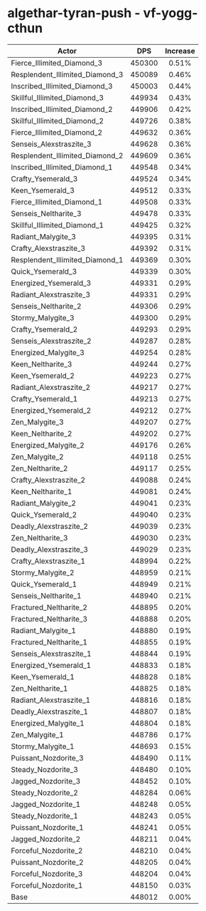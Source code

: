 # algethar-tyran-push - vf-yogg-cthun
| Actor | DPS | Increase |
|---|:---:|:---:|
|Fierce_Illimited_Diamond_3|450300|0.51%|
|Resplendent_Illimited_Diamond_3|450089|0.46%|
|Inscribed_Illimited_Diamond_3|450003|0.44%|
|Skillful_Illimited_Diamond_3|449934|0.43%|
|Inscribed_Illimited_Diamond_2|449906|0.42%|
|Skillful_Illimited_Diamond_2|449726|0.38%|
|Fierce_Illimited_Diamond_2|449632|0.36%|
|Senseis_Alexstraszite_3|449628|0.36%|
|Resplendent_Illimited_Diamond_2|449609|0.36%|
|Inscribed_Illimited_Diamond_1|449548|0.34%|
|Crafty_Ysemerald_3|449524|0.34%|
|Keen_Ysemerald_3|449512|0.33%|
|Fierce_Illimited_Diamond_1|449508|0.33%|
|Senseis_Neltharite_3|449478|0.33%|
|Skillful_Illimited_Diamond_1|449425|0.32%|
|Radiant_Malygite_3|449395|0.31%|
|Crafty_Alexstraszite_3|449392|0.31%|
|Resplendent_Illimited_Diamond_1|449369|0.30%|
|Quick_Ysemerald_3|449339|0.30%|
|Energized_Ysemerald_3|449331|0.29%|
|Radiant_Alexstraszite_3|449331|0.29%|
|Senseis_Neltharite_2|449306|0.29%|
|Stormy_Malygite_3|449300|0.29%|
|Crafty_Ysemerald_2|449293|0.29%|
|Senseis_Alexstraszite_2|449287|0.28%|
|Energized_Malygite_3|449254|0.28%|
|Keen_Neltharite_3|449244|0.27%|
|Keen_Ysemerald_2|449223|0.27%|
|Radiant_Alexstraszite_2|449217|0.27%|
|Crafty_Ysemerald_1|449213|0.27%|
|Energized_Ysemerald_2|449212|0.27%|
|Zen_Malygite_3|449207|0.27%|
|Keen_Neltharite_2|449202|0.27%|
|Energized_Malygite_2|449176|0.26%|
|Zen_Malygite_2|449118|0.25%|
|Zen_Neltharite_2|449117|0.25%|
|Crafty_Alexstraszite_2|449088|0.24%|
|Keen_Neltharite_1|449081|0.24%|
|Radiant_Malygite_2|449041|0.23%|
|Quick_Ysemerald_2|449040|0.23%|
|Deadly_Alexstraszite_2|449039|0.23%|
|Zen_Neltharite_3|449030|0.23%|
|Deadly_Alexstraszite_3|449029|0.23%|
|Crafty_Alexstraszite_1|448994|0.22%|
|Stormy_Malygite_2|448959|0.21%|
|Quick_Ysemerald_1|448949|0.21%|
|Senseis_Neltharite_1|448940|0.21%|
|Fractured_Neltharite_2|448895|0.20%|
|Fractured_Neltharite_3|448888|0.20%|
|Radiant_Malygite_1|448880|0.19%|
|Fractured_Neltharite_1|448855|0.19%|
|Senseis_Alexstraszite_1|448844|0.19%|
|Energized_Ysemerald_1|448833|0.18%|
|Keen_Ysemerald_1|448828|0.18%|
|Zen_Neltharite_1|448825|0.18%|
|Radiant_Alexstraszite_1|448816|0.18%|
|Deadly_Alexstraszite_1|448807|0.18%|
|Energized_Malygite_1|448804|0.18%|
|Zen_Malygite_1|448786|0.17%|
|Stormy_Malygite_1|448693|0.15%|
|Puissant_Nozdorite_3|448490|0.11%|
|Steady_Nozdorite_3|448480|0.10%|
|Jagged_Nozdorite_3|448452|0.10%|
|Steady_Nozdorite_2|448284|0.06%|
|Jagged_Nozdorite_1|448248|0.05%|
|Steady_Nozdorite_1|448243|0.05%|
|Puissant_Nozdorite_1|448241|0.05%|
|Jagged_Nozdorite_2|448211|0.04%|
|Forceful_Nozdorite_2|448210|0.04%|
|Puissant_Nozdorite_2|448205|0.04%|
|Forceful_Nozdorite_3|448204|0.04%|
|Forceful_Nozdorite_1|448150|0.03%|
|Base|448012|0.00%|
